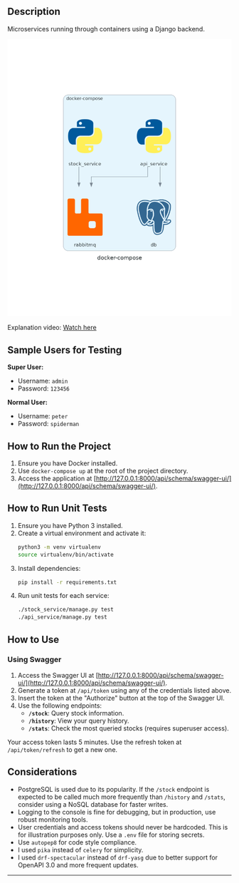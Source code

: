 ## Description

Microservices running through containers using a Django backend.

![Architecture](docker-compose.png)

Explanation video: [Watch here](https://youtu.be/U61AIP_PxLQ)

## Sample Users for Testing

**Super User:**
- Username: `admin`
- Password: `123456`

**Normal User:**
- Username: `peter`
- Password: `spiderman`

## How to Run the Project

1. Ensure you have Docker installed.
2. Use `docker-compose up` at the root of the project directory.
3. Access the application at [http://127.0.0.1:8000/api/schema/swagger-ui/](http://127.0.0.1:8000/api/schema/swagger-ui/).

## How to Run Unit Tests

1. Ensure you have Python 3 installed.
2. Create a virtual environment and activate it:
    ```sh
    python3 -m venv virtualenv
    source virtualenv/bin/activate
    ```
3. Install dependencies:
    ```sh
    pip install -r requirements.txt
    ```
4. Run unit tests for each service:
    ```sh
    ./stock_service/manage.py test
    ./api_service/manage.py test
    ```

## How to Use

### Using Swagger

1. Access the Swagger UI at [http://127.0.0.1:8000/api/schema/swagger-ui/](http://127.0.0.1:8000/api/schema/swagger-ui/).
2. Generate a token at `/api/token` using any of the credentials listed above.
3. Insert the token at the "Authorize" button at the top of the Swagger UI.
4. Use the following endpoints:
    - **`/stock`**: Query stock information.
    - **`/history`**: View your query history.
    - **`/stats`**: Check the most queried stocks (requires superuser access).

Your access token lasts 5 minutes. Use the refresh token at `/api/token/refresh` to get a new one.

## Considerations

- PostgreSQL is used due to its popularity. If the `/stock` endpoint is expected to be called much more frequently than `/history` and `/stats`, consider using a NoSQL database for faster writes.
- Logging to the console is fine for debugging, but in production, use robust monitoring tools.
- User credentials and access tokens should never be hardcoded. This is for illustration purposes only. Use a `.env` file for storing secrets.
- Use `autopep8` for code style compliance. 
- I used `pika` instead of `celery` for simplicity.
- I used `drf-spectacular` instead of `drf-yasg` due to better support for OpenAPI 3.0 and more frequent updates.

---
